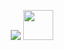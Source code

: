 <p align="center">
  <img src="https://skillicons.dev/icons?i=git,rust,linux,python,bevy,blender" />
  <img src="https://upload.wikimedia.org/wikipedia/commons/1/15/Houdini3D_icon.png" height="48" />
</p>
